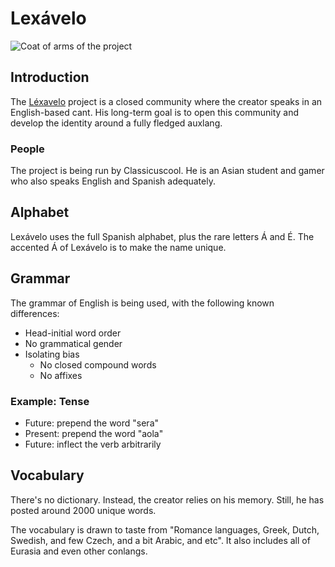 # Lexávelo
![Coat of arms of the project](https://static.wikia.nocookie.net/lexavelo/images/b/bd/Lexavelo_logo1%3Bjpeg.jpg/revision/latest?cb=20250610125106)

## Introduction
The [Léxavelo](https://youtube.com/@Lexavelo-language-commitee) project is a closed community where the creator speaks in an English-based cant. His long-term goal is to open this community and develop the identity around a fully fledged auxlang.

### People
The project is being run by Classicuscool. He is an Asian student and gamer who also speaks English and Spanish adequately.

## Alphabet
Lexávelo uses the full Spanish alphabet, plus the rare letters Á and É. The accented Á of Lexávelo is to make the name unique.

## Grammar
The grammar of English is being used, with the following known differences:

- Head-initial word order
- No grammatical gender
- Isolating bias
  - No closed compound words
  - No affixes

### Example: Tense
- Future: prepend the word "sera"
- Present: prepend the word "aola"
- Future: inflect the verb arbitrarily

## Vocabulary
There's no dictionary. Instead, the creator relies on his memory. Still, he has posted around 2000 unique words.

The vocabulary is drawn to taste from "Romance languages, Greek, Dutch, Swedish, and few Czech, and a bit Arabic, and etc". It also includes all of Eurasia and even other conlangs.
